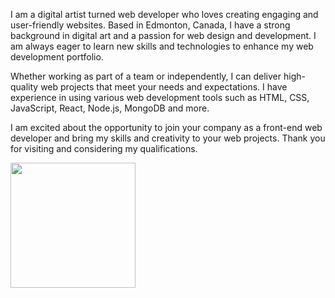I am a digital artist turned web developer who loves creating engaging and user-friendly websites. Based in Edmonton, Canada, I have a strong background in digital art and a passion for web design and development. I am always eager to learn new skills and technologies to enhance my web development portfolio.

Whether working as part of a team or independently, I can deliver high-quality web projects that meet your needs and expectations. I have experience in using various web development tools such as HTML, CSS, JavaScript, React, Node.js, MongoDB and more.

I am excited about the opportunity to join your company as a front-end web developer and bring my skills and creativity to your web projects. Thank you for visiting and considering my qualifications.

<img src="H-Vasq/images/pic1.png" width="200">
